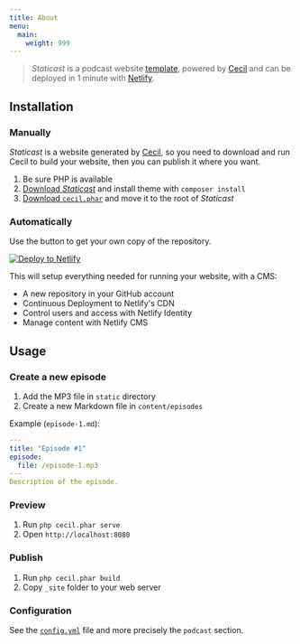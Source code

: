 ```yaml
---
title: About
menu:
  main:
    weight: 999
---
```


> _Staticast_ is a podcast website [template](https://github.com/Cecilapp/staticast/generate), powered by [Cecil](https://cecil.app) and can be deployed in 1 minute with [Netlify](https://app.netlify.com/start/deploy?repository=https://github.com/Cecilapp/staticast&stack=cms).
<!-- break -->
## Installation

### Manually

_Staticast_ is a website generated by [Cecil](https://cecil.app), so you need to download and run Cecil to build your website, then you can publish it where you want.

1. Be sure PHP is available
2. [Download _Staticast_](https://github.com/Cecilapp/staticast/archive/master.zip) and install theme with `composer install`
3. [Download `cecil.phar`](https://github.com/Cecilapp/Cecil/releases/latest/download/cecil.phar) and move it to the root of _Staticast_

### Automatically

Use the button to get your own copy of the repository.

[![Deploy to Netlify](https://www.netlify.com/img/deploy/button.svg)](https://app.netlify.com/start/deploy?repository=https://github.com/Cecilapp/staticast&stack=cms)

This will setup everything needed for running your website, with a CMS:

- A new repository in your GitHub account
- Continuous Deployment to Netlify's CDN
- Control users and access with Netlify Identity
- Manage content with Netlify CMS

## Usage

### Create a new episode

1. Add the MP3 file in `static` directory
2. Create a new Markdown file in `content/episodes`

Example (`episode-1.md`):

```yaml
---
title: "Episode #1"
episode:
  file: /episode-1.mp3
---
Description of the episode.
```

### Preview

1. Run `php cecil.phar serve`
2. Open `http://localhost:8080`

### Publish

1. Run `php cecil.phar build`
2. Copy `_site` folder to your web server

### Configuration

See the [`config.yml`](https://github.com/Cecilapp/staticast/blob/master/config.yml) file and more precisely the `podcast` section.
